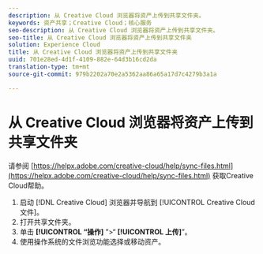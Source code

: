 ```yaml
---
description: 从 Creative Cloud 浏览器将资产上传到共享文件夹。
keywords: 资产共享；Creative Cloud；核心服务
seo-description: 从 Creative Cloud 浏览器将资产上传到共享文件夹。
seo-title: 从 Creative Cloud 浏览器将资产上传到共享文件夹
solution: Experience Cloud
title: 从 Creative Cloud 浏览器将资产上传到共享文件夹
uuid: 701e28ed-4d1f-4109-882e-64d3b16cd2da
translation-type: tm+mt
source-git-commit: 979b2202a70e2a5362aa86a65a17d7c4279b3a1a

---
```



# 从 Creative Cloud 浏览器将资产上传到共享文件夹

请参阅 [https://helpx.adobe.com/creative-cloud/help/sync-files.html](https://helpx.adobe.com/creative-cloud/help/sync-files.html) 获取Creative Cloud帮助。

1. 启动 [!DNL Creative Cloud] 浏览器并导航到 [!UICONTROL Creative Cloud文件]。
1. 打开共享文件夹。
1. 单击 **[!UICONTROL “操作]** ”&gt;“ **[!UICONTROL 上传]**”。
1. 使用操作系统的文件浏览功能选择或移动资产。
